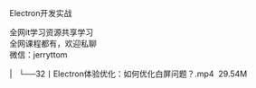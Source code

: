 Electron开发实战

全网it学习资源共享学习<br>全网课程都有，欢迎私聊<br>微信：jerryttom<br>

| &nbsp;&nbsp;└──32丨Electron体验优化：如何优化白屏问题？.mp4 &nbsp;29.54M